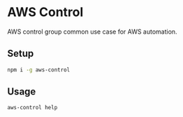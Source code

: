 # AWS Control

AWS control group common use case for AWS automation.

## Setup

```sh
npm i -g aws-control
```

## Usage

```sh
aws-control help
```
